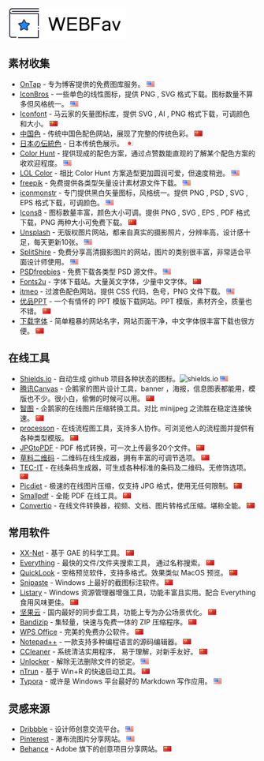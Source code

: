 ![# WEBFav](https://github.com/ffuqiangg/WebFAV/blob/master/media/main-webfav.jpg?raw=true "WEBFav")

## 素材收集

- [OnTap](http://on.thisistap.com/stock-images/) - 专为博客提供的免费图库服务。 ![英文](https://github.com/ffuqiangg/WebFAV/blob/master/media/us.gif)
- [IconBros](https://www.iconbros.com/) - 一些单色的线性图标，提供 PNG , SVG 格式下载。图标数量不算多但风格统一。 ![英文](https://github.com/ffuqiangg/WebFAV/blob/master/media/us.gif)
- [Iconfont](http://iconfont.cn/) - 马云家的矢量图标库，提供 SVG , AI , PNG 格式下载，可调颜色和大小。 ![中文](https://github.com/ffuqiangg/WebFAV/blob/master/media/cn.gif)
- [中国色](http://zhongguose.com/) - 传统中国色配色网站，展现了完整的传统色彩。 ![中文](https://github.com/ffuqiangg/WebFAV/blob/master/media/cn.gif)
- [日本の伝統色](http://nipponcolors.com/) - 日本传统色展示。 ![日文](https://github.com/ffuqiangg/WebFAV/blob/master/media/jp.gif)
- [Color Hunt](http://colorhunt.co/) - 提供现成的配色方案，通过点赞数能直观的了解某个配色方案的收欢迎程度。 ![英文](https://github.com/ffuqiangg/WebFAV/blob/master/media/us.gif)
- [LOL Color](https://www.webdesignrankings.com/resources/lolcolors/) - 相比 Color Hunt 方案造型更加圆润可爱，但速度稍逊。 ![英文](https://github.com/ffuqiangg/WebFAV/blob/master/media/us.gif)
- [freepik](https://www.freepik.com/) - 免费提供各类型矢量设计素材源文件下载。 ![英文](https://github.com/ffuqiangg/WebFAV/blob/master/media/us.gif)
- [iconmonstr](https://iconmonstr.com/) - 专门提供黑白矢量图标，风格统一。提供 PNG , PSD , SVG , EPS 格式下载，可调颜色。 ![英文](https://github.com/ffuqiangg/WebFAV/blob/master/media/us.gif)
- [Icons8](https://icons8.cn/) - 图标数量丰富，颜色大小可调。提供 PNG , SVG , EPS , PDF 格式下载，PNG 两种大小可免费下载。 ![中文](https://github.com/ffuqiangg/WebFAV/blob/master/media/cn.gif)
- [Unsplash](https://unsplash.com/) - 无版权图片网站，都来自真实的摄影照片，分辨率高，设计感十足，每天更新10张。 ![英文](https://github.com/ffuqiangg/WebFAV/blob/master/media/us.gif)
- [SplitShire](https://www.splitshire.com/) - 免费分享高清摄影图片的网站，图片的类别很丰富，非常适合平面设计师使用。 ![英文](https://github.com/ffuqiangg/WebFAV/blob/master/media/us.gif)
- [PSDfreebies](https://psdfreebies.com/) - 免费下载各类型 PSD 源文件。 ![英文](https://github.com/ffuqiangg/WebFAV/blob/master/media/us.gif)
- [Fonts2u](https://zh.fonts2u.com/) - 字体下载站。大量英文字体，少量中文字体。 ![中文](https://github.com/ffuqiangg/WebFAV/blob/master/media/cn.gif)
- [itmeo](https://webgradients.com/) - 过渡色配色网站。提供 CSS 代码，色号，PNG 文件下载。 ![英文](https://github.com/ffuqiangg/WebFAV/blob/master/media/us.gif)
- [优品PPT](http://www.ypppt.com/) - 一个有情怀的 PPT 模版下载网站。PPT 模版，素材齐全，质量也不错。 ![中文](https://github.com/ffuqiangg/WebFAV/blob/master/media/cn.gif)
- [下载字体](http://www.xiazaiziti.com/) - 简单粗暴的网站名字，网站页面干净，中文字体很丰富下载也很方便。 ![中文](https://github.com/ffuqiangg/WebFAV/blob/master/media/cn.gif)

## 在线工具

- [Shields.io](http://shields.io/) - 自动生成 github 项目各种状态的图标。![shields.io](https://img.shields.io/badge/Shields-io-lightgrey.svg?style=flat "shields.io") ![英文](https://github.com/ffuqiangg/WebFAV/blob/master/media/us.gif)
- [腾讯Canvas](http://canvas.qq.com/) - 企鹅家的图片设计工具，banner ，海报，信息图表都能用，模版也不少。很小白，偷懒的时候可以用。 ![中文](https://github.com/ffuqiangg/WebFAV/blob/master/media/cn.gif)
- [智图](http://zhitu.isux.us/) - 企鹅家的在线图片压缩转换工具。对比 minijpeg 之流胜在稳定连接快速。 ![中文](https://github.com/ffuqiangg/WebFAV/blob/master/media/cn.gif)
- [processon](https://www.processon.com/) - 在线流程图工具，支持多人协作。可浏览他人的流程图并提供有各种类型模版。 ![中文](https://github.com/ffuqiangg/WebFAV/blob/master/media/cn.gif)
- [JPGtoPDF](http://jpg2pdf.com/zh/) - PDF 格式转换，可一次上传最多20个文件。 ![中文](https://github.com/ffuqiangg/WebFAV/blob/master/media/cn.gif)
- [草料二维码](https://cli.im/) - 二维码在线生成器，拥有丰富的可调节选项。 ![中文](https://github.com/ffuqiangg/WebFAV/blob/master/media/cn.gif)
- [TEC-IT](https://barcode.tec-it.com/zh/) - 在线条码生成器，可生成各种标准的条码及二维码。无修饰选项。 ![中文](https://github.com/ffuqiangg/WebFAV/blob/master/media/cn.gif)
- [Picdiet](https://www.picdiet.com/zh-cn) - 极速的在线图片压缩，仅支持 JPG 格式，使用无任何限制。 ![中文](https://github.com/ffuqiangg/WebFAV/blob/master/media/cn.gif)
- [Smallpdf](https://smallpdf.com/cn) - 全能 PDF 在线工具。 ![中文](https://github.com/ffuqiangg/WebFAV/blob/master/media/cn.gif)
- [Convertio](https://convertio.co/zh/) - 在线文件转换器，视频、文档、图片转格式压缩。堪称全能。 ![中文](https://github.com/ffuqiangg/WebFAV/blob/master/media/cn.gif)

## 常用软件

- [XX-Net](https://github.com/XX-net/XX-Net) - 基于 GAE 的科学工具。 ![中文](https://github.com/ffuqiangg/WebFAV/blob/master/media/cn.gif)
- [Everything](https://www.voidtools.com/zh-cn/) - 最快的文件/文件夹搜索工具， 通过名称搜索。 ![中文](https://github.com/ffuqiangg/WebFAV/blob/master/media/cn.gif)
- [QuickLook](http://pooi.moe/QuickLook/) - 空格预览软件，支持多格式。效果类似 MacOS 预览。 ![中文](https://github.com/ffuqiangg/WebFAV/blob/master/media/cn.gif)
- [Snipaste](https://zh.snipaste.com/) - Windows 上最好的截图标注软件。 ![中文](https://github.com/ffuqiangg/WebFAV/blob/master/media/cn.gif)
- [Listary](http://www.listary.com/) - Windows 资源管理器增强工具，功能丰富且实用。配合 Everything 食用风味更佳。 ![中文](https://github.com/ffuqiangg/WebFAV/blob/master/media/cn.gif)
- [坚果云](https://www.jianguoyun.com/) - 国内最好的同步盘工具，功能上专为办公场景优化。 ![中文](https://github.com/ffuqiangg/WebFAV/blob/master/media/cn.gif)
- [Bandizip](https://www.bandisoft.com/bandizip/) - 集轻量，快速与免费一体的 ZIP 压缩程序。 ![中文](https://github.com/ffuqiangg/WebFAV/blob/master/media/cn.gif)
- [WPS Office](http://www.wps.cn/) - 完美的免费办公软件。 ![中文](https://github.com/ffuqiangg/WebFAV/blob/master/media/cn.gif)
- [Notepad++](https://notepad-plus-plus.org/) - 一款支持多种编程语言的源码编辑器。 ![中文](https://github.com/ffuqiangg/WebFAV/blob/master/media/cn.gif)
- [CCleaner](https://www.piriform.com/ccleaner/) - 系统清洁实用程序， 易于理解，对新手友好。 ![中文](https://github.com/ffuqiangg/WebFAV/blob/master/media/cn.gif)
- [Unlocker](http://www.softpedia.com/get/System/System-Miscellaneous/Unlocker.shtml) - 解除无法删除文件的锁定。 ![英文](https://github.com/ffuqiangg/WebFAV/blob/master/media/us.gif)
- [nTrun](http://www.ntrun.com/) - 基于 Win+R 的快速启动工具。 ![中文](https://github.com/ffuqiangg/WebFAV/blob/master/media/cn.gif)
- [Typora](https://typora.io/) - 或许是 Windows 平台最好的 Markdown 写作应用。 ![英文](https://github.com/ffuqiangg/WebFAV/blob/master/media/us.gif)

## 灵感来源

- [Dribbble](https://dribbble.com/) - 设计师创意交流平台。 ![英文](https://github.com/ffuqiangg/WebFAV/blob/master/media/us.gif)
- [Pinterest](https://www.pinterest.com/) - 瀑布流图片分享网站。 ![英文](https://github.com/ffuqiangg/WebFAV/blob/master/media/us.gif)
- [Behance](https://www.behance.net/) - Adobe 旗下的创意项目分享网站。 ![中文](https://github.com/ffuqiangg/WebFAV/blob/master/media/cn.gif)
